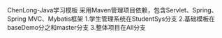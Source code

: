 ChenLong-Java学习模板
采用Maven管理项目依赖，包含Servlet、Spring、Spring MVC、Mybatis框架
1.学生管理系统在StudentSys分支
2.基础模板在baseDemo分之和master分支
3.整体项目在All分支